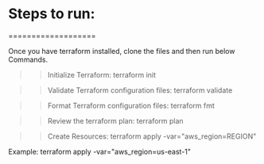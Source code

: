 # Steps to run:
===================

Once you have terraform installed, clone the files and then run below Commands.

>> Initialize Terraform:
terraform init

>> Validate Terraform configuration files:
terraform validate

>> Format Terraform configuration files:
terraform fmt

>> Review the terraform plan:
terraform plan

>> Create Resources:
terraform apply -var="aws_region=REGION"

Example: terraform apply -var="aws_region=us-east-1"

